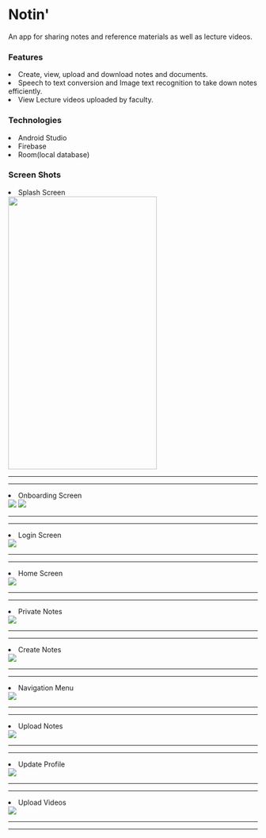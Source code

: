 # Notin'
<p>An app for sharing notes and reference materials as well as lecture videos.</p>

### Features
<li>Create, view, upload and download notes and documents.</li>
<li>Speech to text conversion and Image text recognition to take down notes efficiently.</li>
<li>View Lecture videos uploaded by faculty.</li>

### Technologies
<li>Android Studio</li>
<li>Firebase</li>
<li>Room(local database)</li>

### Screen Shots
<li>Splash Screen</li>
<img src="images/SplashScreen.jpeg" width="300" height="550">

------------------------------------------------------------------------------------------------------------------
------------------------------------------------------------------------------------------------------------------

<li>Onboarding Screen</li>
<img src="images/Onboarding-Student.jpeg">
<img src="images/Onboarding-Teacher.jpeg">

------------------------------------------------------------------------------------------------------------------
------------------------------------------------------------------------------------------------------------------

<li>Login Screen</li>
<img src="images/LoginScreen.jpeg">

------------------------------------------------------------------------------------------------------------------
------------------------------------------------------------------------------------------------------------------

<li>Home Screen</li>
<img src="images/HomeScreen.jpeg">

------------------------------------------------------------------------------------------------------------------
------------------------------------------------------------------------------------------------------------------

<li>Private Notes</li>
<img src="images/PrivateNotes.jpeg">

------------------------------------------------------------------------------------------------------------------
------------------------------------------------------------------------------------------------------------------

<li>Create Notes</li>
<img src="images/CreateNotes.jpeg">

------------------------------------------------------------------------------------------------------------------
------------------------------------------------------------------------------------------------------------------

<li>Navigation Menu</li>
<img src="images/NavigationMenu.jpeg">

------------------------------------------------------------------------------------------------------------------
------------------------------------------------------------------------------------------------------------------

<li>Upload Notes</li>
<img src="images/UploadNotes.jpeg">

------------------------------------------------------------------------------------------------------------------
------------------------------------------------------------------------------------------------------------------

<li>Update Profile</li>
<img src="images/UpdateProfile.jpeg">

------------------------------------------------------------------------------------------------------------------
------------------------------------------------------------------------------------------------------------------

<li>Upload Videos</li>
<img src="images/UploadVideos.jpeg">

------------------------------------------------------------------------------------------------------------------
------------------------------------------------------------------------------------------------------------------
